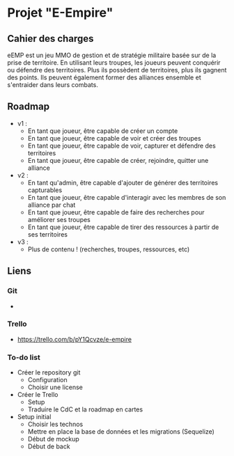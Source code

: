 # Projet "E-Empire"

## Cahier des charges

eEMP est un jeu MMO de gestion et de stratégie militaire basée sur de la prise de territoire.
En utilisant leurs troupes, les joueurs peuvent conquérir ou défendre des territoires. Plus ils possèdent de territoires, plus ils gagnent des points.
Ils peuvent également former des alliances ensemble et s'entraider dans leurs combats.

## Roadmap

- v1 :
    - En tant que joueur, être capable de créer un compte
    - En tant que joueur, être capable de voir et créer des troupes
    - En tant que joueur, être capable de voir, capturer et défendre des territoires
    - En tant que joueur, être capable de créer, rejoindre, quitter une alliance
- v2 :
    - En tant qu'admin, être capable d'ajouter de générer des territoires capturables
    - En tant que joueur, être capable d'interagir avec les membres de son alliance par chat
    - En tant que joueur, être capable de faire des recherches pour améliorer ses troupes
    - En tant que joueur, être capable de tirer des ressources à partir de ses territoires
- v3 :
    - Plus de contenu ! (recherches, troupes, ressources, etc)

## Liens

### Git

- 

### Trello

- https://trello.com/b/pY1Qcvze/e-empire

### To-do list

- Créer le repository git
    - Configuration
    - Choisir une license
- Créer le Trello
    - Setup
    - Traduire le CdC et la roadmap en cartes
- Setup initial
    - Choisir les technos
    - Mettre en place la base de données et les migrations (Sequelize)
    - Début de mockup
    - Début de back
    